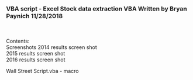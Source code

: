 <h3>VBA script - Excel
Stock data extraction VBA
Written by Bryan Paynich
11/28/2018</h3>
<br/><br/>
Contents:
<br/>
 Screenshots
   2014 results screen shot<br/>
   2015 results screen shot<br/>
   2016 results screen shot<br/>
   
Wall Street Script.vba - macro 

 
